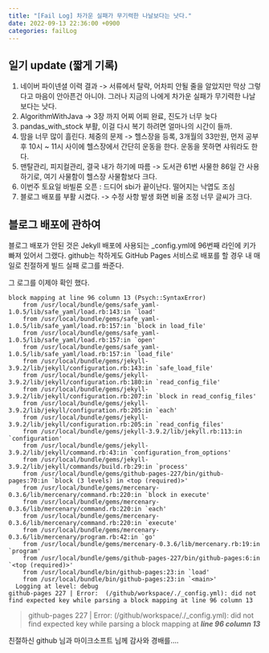 ```yaml
---
title: "[Fail Log] 차가운 실패가 무기력한 나날보다는 낫다."
date: 2022-09-13 22:36:00 +0900
categories: failLog
---
```


## 일기 update (짧게 기록) 
1. 네이버 파이넨셜 이력 결과 -> 서류에서 탈락, 어차피 안될 줄을 알았지만 막상 그렇다고 마음이 안아픈건 아니야. 그러나 지금의 나에게 차가운 실패가 무기력한 나날보다는 낫다.
2. AlgorithmWithJava -> 3장 까지 어찌 어찌 완료, 진도가 너무 늦다
3. pandas_with_stock 부활, 이걸 다시 복기 하려면 얼마나의 시간이 들까.
4. 땀을 너무 많이 흘린다. 체중의 문제 -> 헬스장을 등록, 3개월의 33만원, 먼저 공부 후 10시 ~ 11시 사이에 헬스장에서 간단히 운동을 한다. 운동을 못하면 샤워라도 한다.
5. 맨탈관리, 피지컬관리, 결국 내가 하기에 따름 -> 도서관 61번 사물한 86일 간 사용하기로, 여기 사물함이 헬스장 사물함보다 크다.
6. 이번주 토요일 바빌론 오픈 : 드디어 sbi가 끝이난다. 떨어지는 낙엽도 조심
7. 블로그 배포를 부활 시켰다. -> 수정 사항 발생 화면 비율 조정 너무 글씨가 크다.

## 블로그 배포에 관하여 
블로그 배포가 안된 것은 Jekyll 배포에 사용되는 _config.yml에 96번째 라인에 키가 빠져 있어서 그랬다.
github는 착하게도 GitHub Pages 서비스로 배포를 할 경우 내 매일로 친절하게 빌드 실패 로그를 쏴준다.

그 로그를 이제야 확인 했다.

```linux
block mapping at line 96 column 13 (Psych::SyntaxError)
	from /usr/local/bundle/gems/safe_yaml-1.0.5/lib/safe_yaml/load.rb:143:in `load'
	from /usr/local/bundle/gems/safe_yaml-1.0.5/lib/safe_yaml/load.rb:157:in `block in load_file'
	from /usr/local/bundle/gems/safe_yaml-1.0.5/lib/safe_yaml/load.rb:157:in `open'
	from /usr/local/bundle/gems/safe_yaml-1.0.5/lib/safe_yaml/load.rb:157:in `load_file'
	from /usr/local/bundle/gems/jekyll-3.9.2/lib/jekyll/configuration.rb:143:in `safe_load_file'
	from /usr/local/bundle/gems/jekyll-3.9.2/lib/jekyll/configuration.rb:180:in `read_config_file'
	from /usr/local/bundle/gems/jekyll-3.9.2/lib/jekyll/configuration.rb:207:in `block in read_config_files'
	from /usr/local/bundle/gems/jekyll-3.9.2/lib/jekyll/configuration.rb:205:in `each'
	from /usr/local/bundle/gems/jekyll-3.9.2/lib/jekyll/configuration.rb:205:in `read_config_files'
	from /usr/local/bundle/gems/jekyll-3.9.2/lib/jekyll.rb:113:in `configuration'
	from /usr/local/bundle/gems/jekyll-3.9.2/lib/jekyll/command.rb:43:in `configuration_from_options'
	from /usr/local/bundle/gems/jekyll-3.9.2/lib/jekyll/commands/build.rb:29:in `process'
	from /usr/local/bundle/gems/github-pages-227/bin/github-pages:70:in `block (3 levels) in <top (required)>'
	from /usr/local/bundle/gems/mercenary-0.3.6/lib/mercenary/command.rb:220:in `block in execute'
	from /usr/local/bundle/gems/mercenary-0.3.6/lib/mercenary/command.rb:220:in `each'
	from /usr/local/bundle/gems/mercenary-0.3.6/lib/mercenary/command.rb:220:in `execute'
	from /usr/local/bundle/gems/mercenary-0.3.6/lib/mercenary/program.rb:42:in `go'
	from /usr/local/bundle/gems/mercenary-0.3.6/lib/mercenary.rb:19:in `program'
	from /usr/local/bundle/gems/github-pages-227/bin/github-pages:6:in `<top (required)>'
	from /usr/local/bundle/bin/github-pages:23:in `load'
	from /usr/local/bundle/bin/github-pages:23:in `<main>'
  Logging at level: debug
github-pages 227 | Error:  (/github/workspace/./_config.yml): did not find expected key while parsing a block mapping at line 96 column 13
```

> github-pages 227 | Error:  (/github/workspace/./_config.yml): did not find expected key while parsing a block mapping at ***line 96 column 13***

친절하신 github 님과 마이크소프트 님께 감사와 경배를....